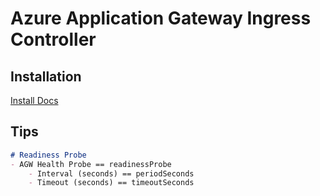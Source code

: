 # Azure Application Gateway Ingress Controller

## Installation
[Install Docs](https://github.com/Azure/application-gateway-kubernetes-ingress/blob/master/docs/setup/install.md)

## Tips

```markdown
# Readiness Probe
- AGW Health Probe == readinessProbe
    - Interval (seconds) == periodSeconds
    - Timeout (seconds) == timeoutSeconds

```